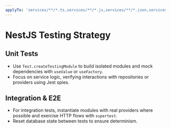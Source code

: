```yaml
---
applyTo: 'services/**/*.ts,services/**/*.js,services/**/*.json,services/**/*.spec.ts,services/**/*.e2e-spec.ts,libs/**/*.ts,libs/**/*.js,libs/**/*.json,libs/**/*.spec.ts,libs/**/*.e2e-spec.ts'
---
```


# NestJS Testing Strategy

## Unit Tests

-   Use `Test.createTestingModule` to build isolated modules and mock dependencies with `useValue` or `useFactory`.
-   Focus on service logic, verifying interactions with repositories or providers using Jest spies.

## Integration & E2E

-   For integration tests, instantiate modules with real providers where possible and exercise HTTP flows with `supertest`.
-   Reset database state between tests to ensure determinism.
